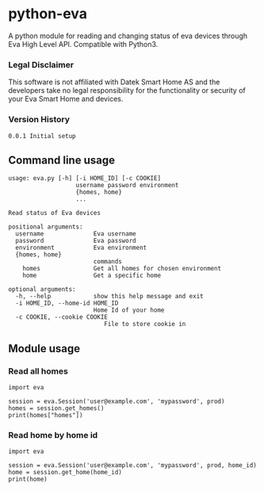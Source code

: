 # python-eva
A python module for reading and changing status of eva devices through Eva High Level API. Compatible with Python3.

### Legal Disclaimer
This software is not affiliated with Datek Smart Home AS and the developers take no legal responsibility for the functionality or security of your Eva Smart Home and devices.


### Version History
```
0.0.1 Initial setup
```


## Command line usage

```
usage: eva.py [-h] [-i HOME_ID] [-c COOKIE]
                   username password environment
                   {homes, home}
                   ...

Read status of Eva devices

positional arguments:
  username              Eva username
  password              Eva password
  environment           Eva environment
  {homes, home}
                        commands
    homes               Get all homes for chosen environment
    home                Get a specific home

optional arguments:
  -h, --help            show this help message and exit
  -i HOME_ID, --home-id HOME_ID
                        Home Id of your home
  -c COOKIE, --cookie COOKIE
                           File to store cookie in

```


## Module usage

### Read all homes


```
import eva

session = eva.Session('user@example.com', 'mypassword', prod)
homes = session.get_homes()
print(homes["homes"])
```

### Read home by home id
```
import eva

session = eva.Session('user@example.com', 'mypassword', prod, home_id)
home = session.get_home(home_id)
print(home)
```
